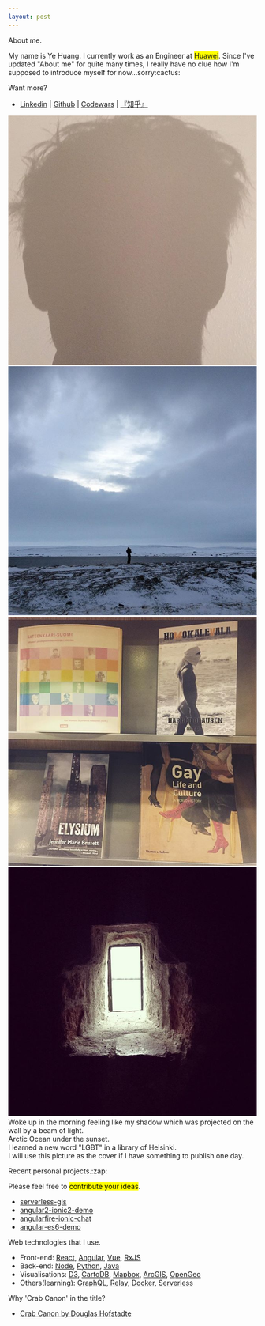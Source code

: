 ```yaml
---
layout: post
---
```


<div class="about-page">
  <p class="sidebar-title about-me">About me.</p>
  <p class="about-p">My name is Ye Huang. I currently work as an Engineer at <mark><a href="https://www.huawei.com/">Huawei</a></mark>. Since I've updated "About me" for quite many times, I really have no clue how I'm supposed to introduce myself for now...sorry:cactus:  
  <p class="about-p">Want more?</p>
  <ul class="list">
    <li><a href="https://www.linkedin.com/in/huang-ye-4256684a/">Linkedin</a> | <a href="https://github.com/crabcanon">Github</a> | <a href="https://www.codewars.com/users/crabcanon">Codewars</a> | <a href="http://www.zhihu.com/people/ye-huang-7-35">『知乎』</a></li>
  </ul>

  <div class="photos">
    <a href="https://www.instagram.com/p/9cd5_KGmOj/?taken-by=yehuang_crabcanon" class="p1 photo" target="_blank"><img alt="" src="/assets/img/homepage/about-1.jpg"></a>
    <a href="https://www.instagram.com/p/BBGQEK7GmHo/?taken-by=yehuang_crabcanon" class="p2 photo" target="_blank"><img alt="" src="/assets/img/homepage/about-2.jpg"></a>
    <a href="https://www.instagram.com/p/BAuqIJAGmBE/?taken-by=yehuang_crabcanon" class="p3 photo" target="_blank"><img alt="" src="/assets/img/homepage/about-4.jpg"></a>
    <a href="https://www.instagram.com/p/_gkXcSGmIX/?taken-by=yehuang_crabcanon" class="p4 photo" target="_blank"><img alt="" src="/assets/img/homepage/about-3.jpg"></a>
    <div class="caption t1">Woke up in the morning feeling like my shadow which was projected on the wall by a beam of light.</div>
    <div class="caption t2">Arctic Ocean under the sunset.</div>
    <div class="caption t3">I learned a new word "LGBT" in a library of Helsinki.</div>
    <div class="caption t4">I will use this picture as the cover if I have something to publish one day.</div>
</div>

<div class="about-page">
  <p class="sidebar-title about-others">Recent personal projects.:zap:</p>
  <p class="about-p">Please feel free to <mark>contribute your ideas</mark>.</p>
  <ul class="list">
    <li><a href="https://github.com/crabcanon/serverless-gis">serverless-gis</a></li>
    <li><a href="https://github.com/crabcanon/angular2-ionic2-demo">angular2-ionic2-demo</a></li>
    <li><a href="https://github.com/crabcanon/AngularFire-Chat">angularfire-ionic-chat</a></li>
    <li><a href="https://github.com/crabcanon/angular-es6-demo">angular-es6-demo</a>
    </li>
  </ul>
</div>

<div class="about-page">
  <p class="sidebar-title about-others">Web technologies that I use.</p>
  <ul class="list">
    <li>Front-end: <a href="https://facebook.github.io/react/">React</a>, <a href="https://angular.io/">Angular</a>, <a href="https://vuejs.org/index.html">Vue</a>, <a href="http://reactivex.io/rxjs/">RxJS</a></li>
    <li>Back-end: <a href="https://nodejs.org">Node</a>, <a href="https://www.python.org/">Python</a>, <a href="https://www.java.com/">Java</a></li>
    <li>Visualisations: <a href="http://d3js.org/">D3</a>, <a href="https://cartodb.com/">CartoDB</a>, <a href="https://www.mapbox.com/">Mapbox</a>, <a href="http://www.esri.com/software/arcgis">ArcGIS</a>, <a href="http://boundlessgeo.com/">OpenGeo</a></li>
    <li>Others(learning): <a href="http://graphql.org/">GraphQL</a>, <a href="https://facebook.github.io/relay/">Relay</a>, <a href="https://www.docker.com/">Docker</a>, <a href="https://serverless.com/">Serverless</a></li>
  </ul>
</div>

<div class="about-page">
  <p class="sidebar-title about-others">Why 'Crab Canon' in the title?</p>
  <ul class="list">
    <li><a href="http://genius.com/Douglas-hofstadter-crab-canon-annotated">Crab Canon by Douglas Hofstadte</a></li>
  </ul>
</div>
